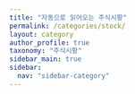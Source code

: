 ```yaml
---
title: "자동으로 읽어오는 주식시황"
permalink: /categories/stock/
layout: category
author_profile: true
taxonomy: "주식시황"
sidebar_main: true
sidebar:
  nav: "sidebar-category"
---
```


